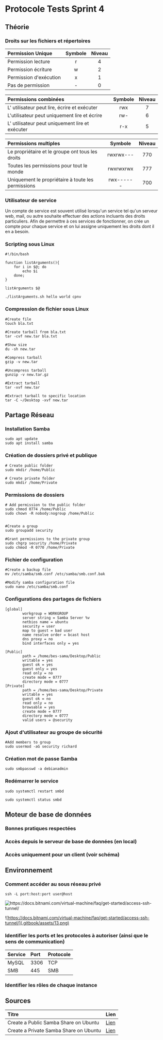 # Protocole Tests Sprint 4

## Théorie

### Droits sur les fichiers et répertoires

| Permission Unique | Symbole | Niveau |
| :--- | :---: | :---: |
| Permission lecture | r | 4 |
| Permission écriture | w | 2 |
| Permission d'exécution | x | 1 |
| Pas de permission | - | 0 |

| Permissions combinées | Symbole | Niveau |
| :--- | :---: | :---: |
| L' utilisateur peut lire, écrire et exécuter | rwx | 7 |
| L'utilisateur peut uniquement lire et écrire | rw- | 6 |
| L' utilisateur peut uniquement lire et exécuter | r-x | 5 |

| Permissions multiples | Symbole | Niveau |
| :--- | :---: | :---: |
| Le propriétaire et le groupe ont tous les droits | rwxrwx--- | 770 |
| Toutes les permissions pour tout le monde | rwxrwxrwx | 777 |
| Uniquement le propriétaire à toute les permissions | rwx------ | 700 |

### Utilisateur de service

Un compte de service est souvent utilisé lorsqu'un service tel qu'un serveur web, mail, ou autre souhaite effectuer des actions incluants des droits particuliers. Afin de permettre à ces services de fonctionner, on crée un compte pour chaque service et on lui assigne uniquement les droits dont il en a besoin.

### Scripting sous Linux

```text
#!/bin/bash

function listArguments(){
    for i in $@; do
        echo $i
    done;
}

listArguments $@

./listArguments.sh hello world cpnv
```

### Compression de fichier sous Linux

```text
#Create file
touch bla.txt

#Create tarball from bla.txt
tar -cvf new.tar bla.txt

#Show size
du -sh new.tar

#Compress tarball
gzip -v new.tar

#Uncompress tarball
gunzip -v new.tar.gz

#Extract tarball
tar -xvf new.tar

#Extract tarball to specific location
tar -C ~/Desktop -xvf new.tar
```

## Partage Réseau

### Installation Samba

```text
sudo apt update
sudo apt install samba
```

### Création de dossiers privé et publique

```text
# Create public folder
sudo mkdir /home/Public

# Create private folder
sudo mkdir /home/Private
```

### Permissions de dossiers

```text
# Add permission to the public folder
sudo chmod 0774 /home/Public
sudo chown -R nobody:nogroup /home/Public


#Create a group
sudo groupadd security

#Grant permissions to the private group
sudo chgrp security /home/Private
sudo chmod -R 0770 /home/Private
```

### Fichier de configuration

```text
#Create a backup file
mv /etc/samba/smb.conf /etc/samba/smb.conf.bak

#Modify samba configuration file
sudo nano /etc/samba/smb.conf
```

### Configurations des partages de fichiers

```text
[global]
        workgroup = WORKGROUP
        server string = Samba Server %v
        netbios name = ubuntu
        security = user
        map to guest = bad user
        name resolve order = bcast host
        dns proxy = no
        bind interfaces only = yes

[Public]
        path = /home/bes-sama/Desktop/Public
        writable = yes
        guest ok = yes
        guest only = yes
        read only = no
        create mode = 0777
        directory mode = 0777
[Private]
        path = /home/bes-sama/Desktop/Private
        writable = yes
        guest ok = no
        read only = no
        browsable = yes
        create mode = 0777
        directory mode = 0777
        valid users = @security
```

### Ajout d'utilisateur au groupe de sécurité

```text
#Add members to group
sudo usermod -aG security richard
```

### Création mot de passe Samba

```text
sudo smbpasswd -a debianadmin
```

### Redémarrer le service

```text
sudo systemctl restart smbd

sudo systemctl status smbd
```

## Moteur de base de données

### Bonnes pratiques respectées

### Accès depuis le serveur de base de données \(en local\)

### Accès uniquement pour un client \(voir schéma\)

## Environnement

### Comment accéder au sous réseau privé

```text
ssh -L port:host:port user@host
```

![https://docs.bitnami.com/virtual-machine/faq/get-started/access-ssh-tunnel/ ](.gitbook/assets/12.png)

![https://docs.bitnami.com/virtual-machine/faq/get-started/access-ssh-tunnel/](.gitbook/assets/13.png)

### Identifier les ports et les protocoles à autoriser \(ainsi que le sens de communication\)

| Service | Port | Protocole |
| :--- | :--- | :--- |
| MySQL | 3306 | TCP |
| SMB | 445 | SMB |

### Identifier les rôles de chaque instance

## Sources

| Titre | Lien |
| :--- | :--- |
| Create a Public Samba Share on Ubuntu | [Lien](https://websiteforstudents.com/create-public-samba-share-ubuntu-17-04-17-10/) |
| Create a Private Samba Share on Ubuntu | [Lien](https://websiteforstudents.com/create-private-samba-share-ubuntu-17-04-17-10/) |

